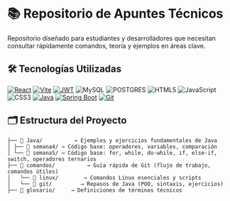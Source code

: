 # 📚 Repositorio de Apuntes Técnicos

Repositorio diseñado para estudiantes y desarrolladores que necesitan consultar rápidamente comandos, teoría y ejemplos en áreas clave.

## 🛠️ Tecnologías Utilizadas

[![React](https://img.shields.io/badge/React-61DAFB?style=for-the-badge&logo=react&logoColor=black)](https://react.dev/)
[![Vite](https://img.shields.io/badge/Vite-646CFF?style=for-the-badge&logo=vite&logoColor=white)](https://vitejs.dev/)
[![JWT](https://img.shields.io/badge/JWT-000000?style=for-the-badge&logo=json-web-tokens&logoColor=white)](https://jwt.io/)
![MySQL](https://img.shields.io/badge/mysql-%2300f.svg?style=for-the-badge&logo=mysql&logoColor=white)
![POSTGRES](https://img.shields.io/badge/Postgres-436590?style=for-the-badge&logo=postgresql&logoColor=fff&color=436590)
![HTML5](https://img.shields.io/badge/html5-%23E34F26.svg?style=for-the-badge&logo=html5&logoColor=white)
![JavaScript](https://img.shields.io/badge/javascript-%23323330.svg?style=for-the-badge&logo=javascript&logoColor=%23F7DF1E)
![CSS3](https://img.shields.io/badge/css3-%231572B6.svg?style=for-the-badge&logo=css3&logoColor=white)
[![Java](https://img.shields.io/badge/Java-ED8B00?style=for-the-badge&logo=openjdk&logoColor=white)](https://www.java.com/)
[![Spring Boot](https://img.shields.io/badge/Spring%20Boot-6DB33F?style=for-the-badge&logo=springboot&logoColor=white)](https://spring.io/projects/spring-boot)
[![Git](https://img.shields.io/badge/Git-F05032?style=for-the-badge&logo=git&logoColor=white)](https://git-scm.com/)

## 🗂️ Estructura del Proyecto

```
├── 📂 Java/          → Ejemplos y ejercicios fundamentales de Java
│ ├── 📂 semana4/ → Código base: operadores, variables, comparación
│ └── 📂 semana5/ → Código base: for, while, do-while, if, else-if, switch, operadores ternarios
├── 📂 comandos/          → Guía rápida de Git (flujo de trabajo, comandos útiles)
│   └── 📂 linux/        → Comandos Linux esenciales y scripts
│   └── 📂 git/         → Repasos de Java (POO, sintaxis, ejercicios)
├── 📝 glosario/     → Definiciones de términos técnicos

```
